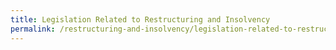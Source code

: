 ```yaml
---
title: Legislation Related to Restructuring and Insolvency
permalink: /restructuring-and-insolvency/legislation-related-to-restructuring-and-insolvency
---
```

